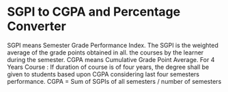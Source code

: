 # SGPI to CGPA and Percentage Converter
 SGPI means Semester Grade Performance Index. The SGPI is the weighted average of the grade points obtained in all. the courses by the learner during the semester.  CGPA means Cumulative Grade Point Average. For 4 Years Course : If duration of course is of four years, the degree shall be given to students based upon CGPA considering last four semesters performance.  CGPA = Sum of SGPIs of all semesters / number of semesters
